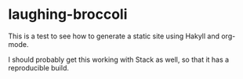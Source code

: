 # laughing-broccoli

This is a test to see how to generate a static site using Hakyll and org-mode.

I should probably get this working with Stack as well, so that it has a reproducible build. 
